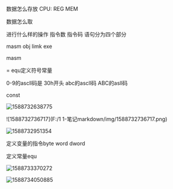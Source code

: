 数据怎么存放         CPU: REG​
				MEM

数据怎么取

进行什么样的操作        指令数 指令码  语句分为四个部分

masm obj limk exe


masm

= equ定义符号常量

0-9的ascll码是 30h开头
abc的ascll码
ABC的asll码

const 

![1588732638775](../img/1588732638775.png)

![1588732736717](F:/1  1-笔记markdown/img/1588732736717.png)

![1588732951354](../img/1588732951354.png)

 定义变量的指令byte  word dword 

定义常量equ

![1588733370272](../img/1588733370272.png)



![1588734050885](../img/1588734050885.png)





